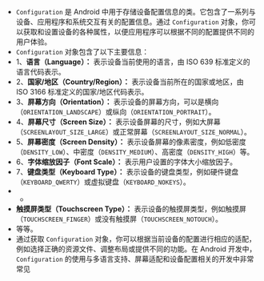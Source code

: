 - `Configuration` 是 Android 中用于存储设备配置信息的类。它包含了一系列与设备、应用程序和系统交互有关的配置信息。通过 `Configuration` 对象，你可以获取和设置设备的各种属性，以便应用程序可以根据不同的配置提供不同的用户体验。
- `Configuration` 对象包含了以下主要信息：
- 1、**语言（Language）：** 表示设备当前使用的语言，由 ISO 639 标准定义的语言代码表示。
- 2、**国家/地区（Country/Region）：** 表示设备当前所在的国家或地区，由 ISO 3166 标准定义的国家/地区代码表示。
- 3、**屏幕方向（Orientation）：** 表示设备的屏幕方向，可以是横向（`ORIENTATION_LANDSCAPE`）或纵向（`ORIENTATION_PORTRAIT`）。
- 4、**屏幕尺寸（Screen Size）：** 表示设备屏幕的尺寸，例如大屏幕（`SCREENLAYOUT_SIZE_LARGE`）或正常屏幕（`SCREENLAYOUT_SIZE_NORMAL`）。
- 5、**屏幕密度（Screen Density）：** 表示设备屏幕的像素密度，例如低密度（`DENSITY_LOW`）、中密度（`DENSITY_MEDIUM`）、高密度（`DENSITY_HIGH`）等。
- 6、**字体缩放因子（Font Scale）：** 表示用户设置的字体大小缩放因子。
- 7、**键盘类型（Keyboard Type）：** 表示设备的键盘类型，例如硬件键盘（`KEYBOARD_QWERTY`）或虚拟键盘（`KEYBOARD_NOKEYS`）。
- -
- **触摸屏类型（Touchscreen Type）：** 表示设备的触摸屏类型，例如触摸屏（`TOUCHSCREEN_FINGER`）或没有触摸屏（`TOUCHSCREEN_NOTOUCH`）。
- 等等。
- 通过获取 `Configuration` 对象，你可以根据当前设备的配置进行相应的适配，例如选择正确的资源文件、调整布局或提供不同的功能。在 Android 开发中，`Configuration` 的使用与多语言支持、屏幕适配和设备配置相关的开发中非常常见